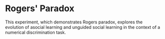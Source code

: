 # Rogers' Paradox

This experiment, which demonstrates Rogers paradox, explores the evolution of asocial learning and unguided social learning in the context of a numerical discrimination task.
